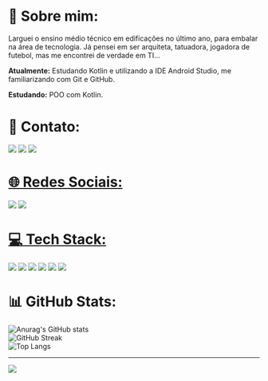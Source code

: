 # 💫 Sobre mim:

Larguei o ensino médio técnico em edificações no último ano, para embalar na área de tecnologia. Já pensei em ser arquiteta, tatuadora, jogadora de futebol, mas me encontrei de verdade em TI...

**Atualmente:** Estudando Kotlin e utilizando a IDE Android Studio, me familiarizando com Git e GitHub.

**Estudando:** POO com Kotlin.


# 📧 Contato:

<a href="mailto:mariaritalimacarvalho@gmail.com"><img src="https://img.shields.io/badge/Gmail-D14836?style=for-the-badge&logo=gmail&logoColor=white"/><a/>
<a href="https://www.linkedin.com/in/mariaritalimacarvalho"><img src="https://img.shields.io/badge/LinkedIn-0077B5?style=for-the-badge&logo=linkedin&logoColor=white"/><a/>
<a href="https://wa.me/+5586994068567"><img src="https://img.shields.io/badge/WhatsApp-25D366?style=for-the-badge&logo=whatsapp&logoColor=white"/>

  
# 🌐 Redes Sociais:

<a href="https://www.instagram.com/ritaawxz_/"><img src="https://img.shields.io/badge/Instagram-E4405F?style=for-the-badge&logo=instagram&logoColor=white"/><a/>
<a href="https://twitter.com/ritaawxz"><img src="https://img.shields.io/badge/Twitter-1DA1F2?style=for-the-badge&logo=twitter&logoColor=white"/>


# 💻 Tech Stack:

<img src="https://img.shields.io/badge/Android-3DDC84?style=for-the-badge&logo=android&logoColor=white"/><a/>
<img src="https://img.shields.io/badge/Kotlin-0095D5?&style=for-the-badge&logo=kotlin&logoColor=white"/><a/>
<img src="https://img.shields.io/badge/IntelliJIDEA-000000.svg?style=for-the-badge&logo=intellij-idea&logoColor=white">
<img src="https://img.shields.io/badge/Android_Studio-3DDC84?style=for-the-badge&logo=android-studio&logoColor=white"/><a/>
<img src="https://img.shields.io/badge/git-%23F05033.svg?style=for-the-badge&logo=git&logoColor=white"/><a/>
<img src="https://img.shields.io/badge/GitHub-100000?style=for-the-badge&logo=github&logoColor=white"/>


# 📊 GitHub Stats:

![Anurag's GitHub stats](https://github-readme-stats.vercel.app/api?username=MariaRitaCarvalho&theme=transparent&show_icons=true) </br>
![GitHub Streak](https://github-readme-streak-stats.herokuapp.com?user=MariaRitaCarvalho&theme=transparent&hide_border=falso) </br>
![Top Langs](https://github-readme-stats.vercel.app/api/top-langs/?username=MariaRitaCarvalho&layout=compact&langs_count=7&theme=transparent)


---
![](https://visitcount.itsvg.in/api?id=MariaRitaCarvalho&label=Profile%20Views&color=1&icon=0&pretty=false)
